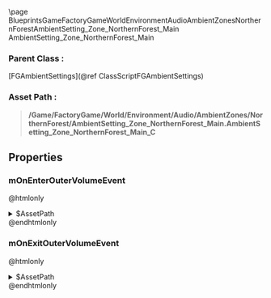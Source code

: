 \page BlueprintsGameFactoryGameWorldEnvironmentAudioAmbientZonesNorthernForestAmbientSetting_Zone_NorthernForest_Main AmbientSetting_Zone_NorthernForest_Main
### Parent Class :
[FGAmbientSettings](@ref ClassScriptFGAmbientSettings)
### Asset Path :
<b><blockquote>/Game/FactoryGame/World/Environment/Audio/AmbientZones/NorthernForest/AmbientSetting_Zone_NorthernForest_Main.AmbientSetting_Zone_NorthernForest_Main_C</blockquote></b>
## Properties

### mOnEnterOuterVolumeEvent
@htmlonly
<details>
 <summary>$AssetPath</summary>
<b><a href="_blueprints_game_factory_game_world_environment_audio_ambient_zones_northern_forest_play__zone__northern_forest__ambient.html"><blockquote>Play_Zone_NorthernForest_Ambient</blockquote></a></b>
</details>
@endhtmlonly

### mOnExitOuterVolumeEvent
@htmlonly
<details>
 <summary>$AssetPath</summary>
<b><a href="_blueprints_game_factory_game_world_environment_audio_ambient_zones_northern_forest_stop__zone__northern_forest__ambient.html"><blockquote>Stop_Zone_NorthernForest_Ambient</blockquote></a></b>
</details>
@endhtmlonly

